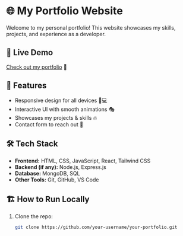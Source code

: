 # 🌐 My Portfolio Website

Welcome to my personal portfolio! This website showcases my skills, projects, and experience as a developer.

## 🔗 Live Demo
[Check out my portfolio](https://your-portfolio-link.com) 🚀  

## 🎨 Features
- Responsive design for all devices 📱💻  
- Interactive UI with smooth animations 🎭  
- Showcases my projects & skills 🔥  
- Contact form to reach out 📩  

## 🛠️ Tech Stack
- **Frontend:** HTML, CSS, JavaScript, React, Tailwind CSS  
- **Backend (if any):** Node.js, Express.js  
- **Database:** MongoDB, SQL  
- **Other Tools:** Git, GitHub, VS Code  

## 🏗️ How to Run Locally
1. Clone the repo:  
   ```bash
   git clone https://github.com/your-username/your-portfolio.git
